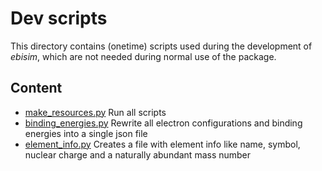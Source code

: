 # Dev scripts

This directory contains (onetime) scripts used during the development of *ebisim*,
which are not needed during normal use of the package.

## Content

- [make_resources.py](make_resources.py) Run all scripts
- [binding_energies.py](binding_energies.py) Rewrite all electron configurations and binding energies
into a single json file
- [element_info.py](element_info.py) Creates a file with element info like name, symbol,
nuclear charge and a naturally abundant mass number